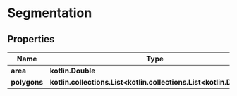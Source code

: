 
# Segmentation

## Properties
Name | Type | Description | Notes
------------ | ------------- | ------------- | -------------
**area** | **kotlin.Double** |  |  [optional]
**polygons** | **kotlin.collections.List&lt;kotlin.collections.List&lt;kotlin.Double&gt;&gt;** |  |  [optional]



